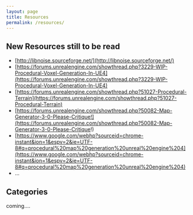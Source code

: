 ```yaml
---
layout: page
title: Resources
permalink: /resources/
---
```


## New Resources still to be read
- [http://libnoise.sourceforge.net/](http://libnoise.sourceforge.net/)
- [https://forums.unrealengine.com/showthread.php?3229-WIP-Procedural-Voxel-Generation-In-UE4](https://forums.unrealengine.com/showthread.php?3229-WIP-Procedural-Voxel-Generation-In-UE4)
- [https://forums.unrealengine.com/showthread.php?51027-Procedural-Terrain](https://forums.unrealengine.com/showthread.php?51027-Procedural-Terrain)
- [https://forums.unrealengine.com/showthread.php?50082-Map-Generator-3-0-Please-Critique!](https://forums.unrealengine.com/showthread.php?50082-Map-Generator-3-0-Please-Critique!)
- [https://www.google.com/webhp?sourceid=chrome-instant&ion=1&espv=2&ie=UTF-8#q=procedural%20map%20generation%20unreal%20engine%204](https://www.google.com/webhp?sourceid=chrome-instant&ion=1&espv=2&ie=UTF-8#q=procedural%20map%20generation%20unreal%20engine%204)
- ...


## Categories
coming....
